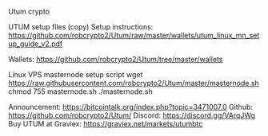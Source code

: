 Utum crypto

UTUM setup files (copy)
Setup instructions: https://github.com/robcrypto2/Utum/raw/master/wallets/utum_linux_mn_setup_guide_v2.pdf

Wallets: https://github.com/robcrypto2/Utum/tree/master/wallets

Linux VPS masternode setup script
wget https://raw.githubusercontent.com/robcrypto2/Utum/master/masternode.sh
chmod 755 masternode.sh
./masternode.sh

Announcement: https://bitcointalk.org/index.php?topic=3471007.0
Github: https://github.com/robcrypto2/Utum/
Discord: https://discord.gg/VArqJWg
Buy UTUM at Graviex: https://graviex.net/markets/utumbtc

